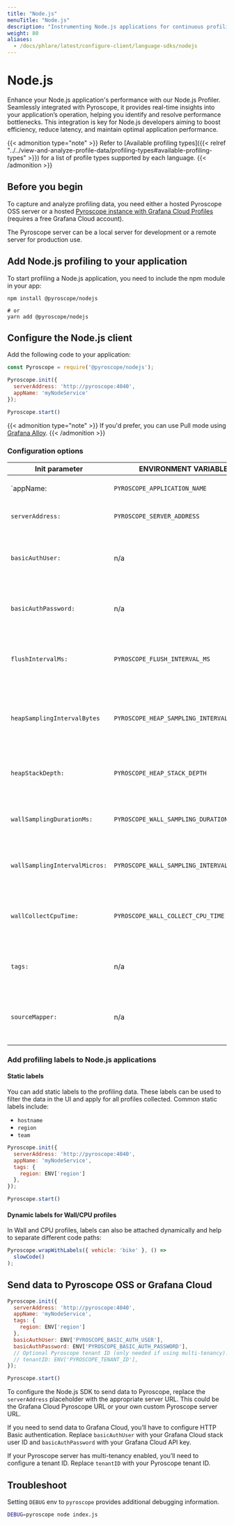 ```yaml
---
title: "Node.js"
menuTitle: "Node.js"
description: "Instrumenting Node.js applications for continuous profiling."
weight: 80
aliases:
  - /docs/phlare/latest/configure-client/language-sdks/nodejs
---
```


# Node.js

Enhance your Node.js application's performance with our Node.js Profiler. Seamlessly integrated with Pyroscope, it provides real-time insights into your application’s operation, helping you identify and resolve performance bottlenecks. This integration is key for Node.js developers aiming to boost efficiency, reduce latency, and maintain optimal application performance.

{{< admonition type="note" >}}
Refer to [Available profiling types]({{< relref "../../view-and-analyze-profile-data/profiling-types#available-profiling-types" >}}) for a list of profile types supported by each language.
{{< /admonition >}}

## Before you begin

To capture and analyze profiling data, you need either a hosted Pyroscope OSS server or a hosted [Pyroscope instance with Grafana Cloud Profiles](/products/cloud/profiles-for-continuous-profiling/) (requires a free Grafana Cloud account).

The Pyroscope server can be a local server for development or a remote server for production use.

## Add Node.js profiling to your application

To start profiling a Node.js application, you need to include the npm module in your app:

```
npm install @pyroscope/nodejs

# or
yarn add @pyroscope/nodejs
```

## Configure the Node.js client

Add the following code to your application:

```javascript
const Pyroscope = require('@pyroscope/nodejs');

Pyroscope.init({
  serverAddress: 'http://pyroscope:4040',
  appName: 'myNodeService'
});

Pyroscope.start()
```

[comment]: <> (TODO This needs its own page like https://grafana.com/docs/pyroscope/latest/configure-client/grafana-agent/go_pull/)
{{< admonition type="note" >}}
If you'd prefer, you can use Pull mode using [Grafana Alloy](https://grafana.com/docs/pyroscope/<PYROSCOPE_VERSION>/configure-client/grafana-agent/go_pull/).
{{< /admonition >}}


### Configuration options

| Init parameter                | ENVIRONMENT VARIABLE                      | Type           | DESCRIPTION                                                                       |
|-------------------------------|-------------------------------------------|----------------|-----------------------------------------------------------------------------------|
| `appName:                     | `PYROSCOPE_APPLICATION_NAME`              | String         | Sets the `service_name` label                                                     |
| `serverAddress:`              | `PYROSCOPE_SERVER_ADDRESS`                | String         | URL of the Pyroscope Server                                                       |
| `basicAuthUser:`              | n/a                                       | String         | Username for basic auth / Grafana Cloud stack user ID (Default `""`)              |
| `basicAuthPassword:`          | n/a                                       | String         | Password for basic auth / Grafana Cloud API key (Default `""`)                    |
| `flushIntervalMs:`            | `PYROSCOPE_FLUSH_INTERVAL_MS`             | Number         | Interval when profiles are sent to the server (Default `60000`)                   |
| `heapSamplingIntervalBytes`   | `PYROSCOPE_HEAP_SAMPLING_INTERVAL_BYTES`  | Number         | Average number of bytes between samples. (Default `524288`)                       |
| `heapStackDepth:`             | `PYROSCOPE_HEAP_STACK_DEPTH`              | Number         | Maximum stack depth for heap samples (Default `64`)                               |
| `wallSamplingDurationMs:`     | `PYROSCOPE_WALL_SAMPLING_DURATION_MS`     | Number         | Duration of a single wall profile (Default `60000`)                               |
| `wallSamplingIntervalMicros:` | `PYROSCOPE_WALL_SAMPLING_INTERVAL_MICROS` | Number         | Interval of how often wall samples are collected (Default `10000`                 |
| `wallCollectCpuTime:`         | `PYROSCOPE_WALL_COLLECT_CPU_TIME`         | Boolean        | Enable CPU time collection for wall profiles (Default `false`)                    |
| `tags:`                       | n/a                                       | [LabelSet]     | Static labels applying to all profiles collected (Default `{}`)                   |
| `sourceMapper:`               | n/a                                       | [SourceMapper] | Provide source file mapping information (Default `undefined`)                     |

[LabelSet]:https://github.com/DataDog/pprof-nodejs/blob/v5.3.0/ts/src/v8-types.ts#L59-L61
[SourceMapper]:https://github.com/DataDog/pprof-nodejs/blob/v5.3.0/ts/src/sourcemapper/sourcemapper.ts#L152


### Add profiling labels to Node.js applications

#### Static labels

You can add static labels to the profiling data.
These labels can be used to filter the data in the UI and apply for all profiles collected.
Common static labels include:

* `hostname`
* `region`
* `team`

```javascript
Pyroscope.init({
  serverAddress: 'http://pyroscope:4040',
  appName: 'myNodeService',
  tags: {
    region: ENV['region']
  },
});

Pyroscope.start()
```

#### Dynamic labels for Wall/CPU profiles

In Wall and CPU profiles, labels can also be attached dynamically and help to separate different code paths:

```javascript
Pyroscope.wrapWithLabels({ vehicle: 'bike' }, () =>
  slowCode()
);
```

## Send data to Pyroscope OSS or Grafana Cloud

```javascript
Pyroscope.init({
  serverAddress: 'http://pyroscope:4040',
  appName: 'myNodeService',
  tags: {
    region: ENV['region']
  },
  basicAuthUser: ENV['PYROSCOPE_BASIC_AUTH_USER'],
  basicAuthPassword: ENV['PYROSCOPE_BASIC_AUTH_PASSWORD'],
  // Optional Pyroscope tenant ID (only needed if using multi-tenancy). Not needed for Grafana Cloud.
  // tenantID: ENV['PYROSCOPE_TENANT_ID'],
});

Pyroscope.start()
```

To configure the Node.js SDK to send data to Pyroscope, replace the `serverAddress` placeholder with the appropriate server URL. This could be the Grafana Cloud Pyroscope URL or your own custom Pyroscope server URL.

If you need to send data to Grafana Cloud, you’ll have to configure HTTP Basic authentication. Replace `basicAuthUser` with your Grafana Cloud stack user ID and `basicAuthPassword` with your Grafana Cloud API key.

If your Pyroscope server has multi-tenancy enabled, you’ll need to configure a tenant ID. Replace `tenantID` with your Pyroscope tenant ID.

## Troubleshoot

Setting `DEBUG` env to `pyroscope` provides additional debugging information.

```bash
DEBUG=pyroscope node index.js
```
